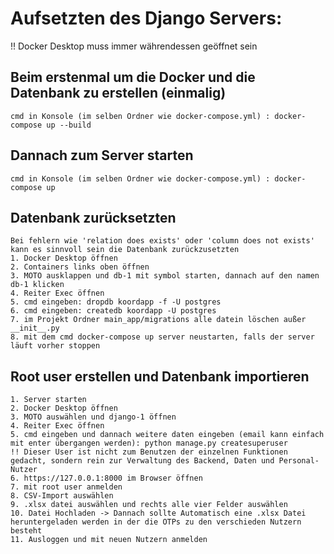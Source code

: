 # Aufsetzten des Django Servers:

!! Docker Desktop muss immer währendessen geöffnet sein

## Beim erstenmal um die Docker und die Datenbank zu erstellen (einmalig)
    cmd in Konsole (im selben Ordner wie docker-compose.yml) : docker-compose up --build

## Dannach zum Server starten
    cmd in Konsole (im selben Ordner wie docker-compose.yml) : docker-compose up

## Datenbank zurücksetzten
    Bei fehlern wie 'relation does exists' oder 'column does not exists' kann es sinnvoll sein die Datenbank zurückzusetzten
    1. Docker Desktop öffnen
    2. Containers links oben öffnen
    3. MOTO ausklappen und db-1 mit symbol starten, dannach auf den namen db-1 klicken
    4. Reiter Exec öffnen
    5. cmd eingeben: dropdb koordapp -f -U postgres
    6. cmd eingeben: createdb koordapp -U postgres
    7. im Projekt Ordner main_app/migrations alle datein löschen außer __init__.py
    8. mit dem cmd docker-compose up server neustarten, falls der server läuft vorher stoppen   

## Root user erstellen und Datenbank importieren
    1. Server starten
    2. Docker Desktop öffnen
    3. MOTO auswählen und django-1 öffnen
    4. Reiter Exec öffnen
    5. cmd eingeben und dannach weitere daten eingeben (email kann einfach mit enter übergangen werden): python manage.py createsuperuser
    !! Dieser User ist nicht zum Benutzen der einzelnen Funktionen gedacht, sondern rein zur Verwaltung des Backend, Daten und Personal-Nutzer
    6. https://127.0.0.1:8000 im Browser öffnen
    7. mit root user anmelden
    8. CSV-Import auswählen
    9. .xlsx datei auswählen und rechts alle vier Felder auswählen
    10. Datei Hochladen -> Dannach sollte Automatisch eine .xlsx Datei heruntergeladen werden in der die OTPs zu den verschieden Nutzern besteht
    11. Ausloggen und mit neuen Nutzern anmelden 